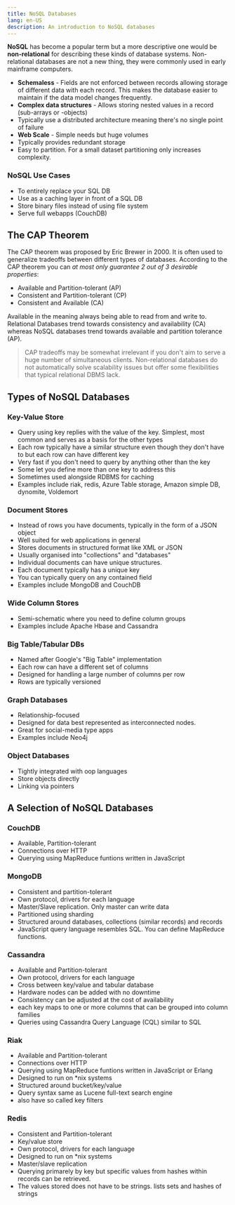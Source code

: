 ```yaml
---
title: NoSQL Databases
lang: en-US
description: An introduction to NoSQL databases
---
```


**NoSQL** has become a popular term but a more descriptive one would be **non-relational** for describing these kinds of database systems. Non-relational databases are not a new thing, they were commonly used in early mainframe computers.

* **Schemaless** - Fields are not enforced between records allowing storage of different data with each record. This makes the database easier to maintain if the data model changes frequently.
* **Complex data structures** - Allows storing nested values in a record (sub-arrays or -objects)
* Typically use a distributed architecture meaning there's no single point of failure
* **Web Scale** - Simple needs but huge volumes
* Typically provides redundant storage
* Easy to partition. For a small dataset partitioning only increases complexity.

### NoSQL Use Cases

* To entirely replace your SQL DB
* Use as a caching layer in front of a SQL DB
* Store binary files instead of using file system
* Serve full webapps (CouchDB)

## The CAP Theorem

The CAP theorem was proposed by Eric Brewer in 2000. It is often used to generalize tradeoffs between different types of databases. According to the CAP theorem you can *at most only guarantee 2 out of 3 desirable properties*:

* Available and Partition-tolerant (AP)
* Consistent and Partition-tolerant (CP)
* Consistent and Available (CA)

Available in the meaning always being able to read from and write to.  Relational Databases trend towards consistency and availability (CA) whereas NoSQL databases trend towards available and partition tolerance (AP).

> CAP tradeoffs may be somewhat irrelevant if you don't aim to serve a huge number of simultaneous clients. Non-relational databases do not automatically solve scalability issues but offer some flexibilities that typical relational DBMS lack.

## Types of NoSQL Databases

### Key-Value Store

* Query using key replies with the value of the key. Simplest, most common and serves as a basis for the other types
* Each row typically have a similar structure even though they don't have to but each row can have different key
* Very fast if you don't need to query by anything other than the key
* Some let you define more than one key to address this
* Sometimes used alongside RDBMS for caching
* Examples include riak, redis, Azure Table storage, Amazon simple DB, dynomite, Voldemort

### Document Stores

* Instead of rows you have documents, typically in the form of a JSON object
* Well suited for web applications in general
* Stores documents in structured format like XML or JSON
* Usually organised into "collections" and "databases"
* Individual documents can have unique structures.
* Each document typically has a unique key
* You can typically query on any contained field
* Examples include MongoDB and CouchDB

### Wide Column Stores

* Semi-schematic where you need to define column groups
* Examples include Apache Hbase and Cassandra

### Big Table/Tabular DBs

* Named after Google's "Big Table" implementation
* Each row can have a different set of columns
* Designed for handling a large number of columns per row
* Rows are typically versioned

### Graph Databases

* Relationship-focused
* Designed for data best represented as interconnected nodes.
* Great for social-media type apps
* Examples include Neo4j

### Object Databases

* Tightly integrated with oop languages
* Store objects directly
* Linking via pointers

## A Selection of NoSQL Databases

### CouchDB

* Available, Partition-tolerant
* Connections over HTTP
* Querying using MapReduce funtions written in JavaScript

### MongoDB

* Consistent and partition-tolerant
* Own protocol, drivers for each language
* Master/Slave replication. Only master can write data
* Partitioned using sharding
* Structured around databases, collections (similar records) and records
* JavaScript query language resembles SQL. You can define MapReduce functions.

### Cassandra

* Available and Partition-tolerant
* Own protocol, drivers for each language
* Cross between key/value and tabular database
* Hardware nodes can be added with no downtime
* Consistency can be adjusted at the cost of availability
* each key maps to one or more columns that can be grouped into column families
* Queries using Cassandra Query Language (CQL) similar to SQL

### Riak

* Available and Partition-tolerant
* Connections over HTTP
* Querying using MapReduce funtions written in JavaScript or Erlang
* Designed to run on *nix systems
* Structured around bucket/key/value
* Query syntax same as Lucene full-text search engine
* also have so called key filters

### Redis

* Consistent and Partition-tolerant
* Key/value store
* Own protocol, drivers for each language
* Designed to run on *nix systems
* Master/slave replication
* Querying primarely by key but specific values from hashes within records can be retrieved.
* The values stored does not have to be strings. lists sets and hashes of strings
